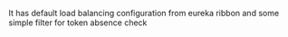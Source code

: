 It has default load balancing configuration from eureka ribbon and some simple filter for token absence check
